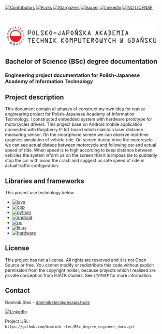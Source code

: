 <!--
*** Thanks for checking out c. If you have a suggestion
*** that would make this better, please fork the repo and create a pull request
*** or simply open an issue with the tag "enhancement".
*** Thanks again! Now go create something AMAZING! :D
-->

<!-- PROJECT SHIELDS -->
<!--
*** I'm using markdown "reference style" links for readability.
*** Reference links are enclosed in brackets [ ] instead of parentheses ( ).
*** See the bottom of this document for the declaration of the reference variables
*** for contributors-url, forks-url, etc. This is an optional, concise syntax you may use.
*** https://www.markdownguide.org/basic-syntax/#reference-style-links
-->

[![Contributors][contributors-shield]][contributors-url]
[![Forks][forks-shield]][forks-url]
[![Stargazers][stars-shield]][stars-url]
[![Issues][issues-shield]][issues-url]
[![LinkedIn][linkedin-shield]][linkedin-url]
[![NO LICENSE][license-shield]][license-url]

<!-- PROJECT LOGO -->
<br />
<p align="center">
  <a href="https://gdansk.pja.edu.pl/pl/">
    <img src="images/logo.jpg" alt="Logo" width="540" height="80">
  </a>

  <h2 align="center">Bachelor of Science (BSc) degree documentation</h2>

  <p align="center">
    <h3> Engineering project documentation for Polish-Japanese Academy of Information Technology </h3>
    <!-- <br />
    <a href="https://github.com/dccstcc/SoftDrive_doc"><strong>» go to DOCUMENT »</strong></a>
    <br />
    <br /> -->
    <!-- <a href="https://github.com/othneildrew/Best-README-Template">View Demo</a>
    ·
    <a href="https://github.com/othneildrew/Best-README-Template/issues">Report Bug</a>
    ·
    <a href="https://github.com/othneildrew/Best-README-Template/issues">Request Feature</a> -->
  </p>
</p>

<!-- ABOUT THE PROJECT -->

## Project description

This document contain all phases of construct my own idea for realise engineering project for Polish-Japanese Academy of Information Technology. I constructed embedded system with hardware prototype for motorcycles drivers. This project base on Android mobile application connected with Raspberry Pi IoT board which maintain laser distance measuring sensor. On the smartphone screen we can observe real-time graphics simulation of vehicle ride. On screen during drive the motorcycle we can see actual distace between motorcycle and following car and actual speed of ride. When speed is to high according to keep distance between vehicles the system inform us on the screen that it is impossible to suddenly stop the car with aviod the crash and suggest us safe speed of ride in actual traffic configuration.

## Libraries and frameworks

This project use technology below.

- [![java][java-shield]][java-url]
- [![cpp][cpp-shield]][cpp-url]
- [![python][python-shield]][python-url]
- [![android][android-shield]][android-url]
- [![rpi][rpi-shield]][rpi-url]
- [![linux][linux-shield]][linux-url]
- [![hardware][hardware-shield]][hardware-url]

<!-- LICENSE -->

## License

This project has not a license.
All rights are reserved and it is not Open Source or free. You cannot modify or redistribute this code without explicit permission from the copyright holder, because projects which I realised are private conception from PJATK studies.
See `LICENSE` for more information.

<!-- CONTACT -->

## Contact

Dominik Stec - dominikstec@devapp.tools

[![LinkedIn][linkedin-shield]][linkedin-url]

Project URL:
<br />
`https://github.com/dominik-stec/BSc_degree_engineer_docs.git`

<!-- ACKNOWLEDGEMENTS
## Acknowledgements
* [GitHub Emoji Cheat Sheet](https://www.webpagefx.com/tools/emoji-cheat-sheet)
* [Img Shields](https://shields.io)
* [Choose an Open Source License](https://choosealicense.com)
* [GitHub Pages](https://pages.github.com)
* [Animate.css](https://daneden.github.io/animate.css)
* [Loaders.css](https://connoratherton.com/loaders)
* [Slick Carousel](https://kenwheeler.github.io/slick)
* [Smooth Scroll](https://github.com/cferdinandi/smooth-scroll)
* [Sticky Kit](http://leafo.net/sticky-kit)
* [JVectorMap](http://jvectormap.com)
* [Font Awesome](https://fontawesome.com)

-->

<!-- MARKDOWN LINKS & IMAGES -->
<!-- https://www.markdownguide.org/basic-syntax/#reference-style-links -->

[contributors-shield]: https://img.shields.io/github/contributors/dccstcc/SoftDrive_doc.svg?style=for-the-badge
[contributors-url]: https://github.com/dccstcc/SoftDrive_doc/graphs/contributors
[forks-shield]: https://img.shields.io/github/forks/dccstcc/SoftDrive_doc.svg?style=for-the-badge
[forks-url]: https://github.com/dccstcc/SoftDrive_doc/network/members
[stars-shield]: https://img.shields.io/github/stars/dccstcc/SoftDrive_doc.svg?style=for-the-badge
[stars-url]: https://github.com/dccstcc/SoftDrive_doc/stargazers
[issues-shield]: https://img.shields.io/github/issues/dccstcc/SoftDrive_doc.svg?style=for-the-badge
[issues-url]: https://github.com/dccstcc/SoftDrive_doc/issues
[license-shield]: https://img.shields.io/badge/License-NONE-orange
[license-url]: https://github.com/dccstcc/SoftDrive_doc/blob/master/LICENSE.txt
[linkedin-shield]: https://img.shields.io/badge/-LinkedIn-black.svg?style=for-the-badge&logo=linkedin&colorB=555
[linkedin-url]: https://www.linkedin.com/in/dominik-stec
[product-screenshot]: images/screenshot.png
[java-shield]: https://img.shields.io/badge/-Java-red
[java-url]: https://www.java.com/en/
[cpp-shield]: https://img.shields.io/badge/-C++-blue
[cpp-url]: https://isocpp.org/
[python-shield]: https://img.shields.io/badge/-Python-yellow
[python-url]: https://www.python.org/
[android-shield]: https://img.shields.io/badge/-Android-green
[android-url]: https://www.android.com/
[rpi-shield]: https://img.shields.io/badge/-RaspberryPI-pink
[rpi-url]: https://www.raspberrypi.com/products/raspberry-pi-4-model-b/
[linux-shield]: https://img.shields.io/badge/-Linux-white
[linux-url]: https://www.raspbian.org/
[hardware-shield]: https://img.shields.io/badge/-Hardware-black
[hardware-url]: https://www.garmin.com/pl-PL/p/557294
